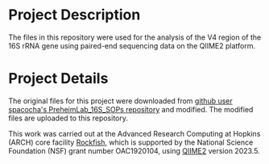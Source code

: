 # Project Description
The files in this repository were used for the analysis of the V4 region of the 16S rRNA gene using paired-end sequencing data on the QIIME2 platform.

# Project Details 
The original files for this project were downloaded from [github user spacocha's PreheimLab_16S_SOPs repository](https://github.com/spacocha/PreheimLab_16S_SOPs) and modified. The modified files are uploaded to this repository. 

This work was carried out at the Advanced Research Computing at Hopkins (ARCH) core facility [Rockfish](https://www.arch.jhu.edu/policies/rockfish-citizen/), which is supported by the National Science Foundation (NSF) grant number OAC1920104, using [QIIME2](https://qiime2.org/) version 2023.5.  
